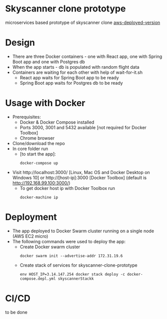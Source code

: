 # Skyscanner clone prototype
microservices based prototype of skyscanner clone
[aws-deployed-version](http://ec2-3-14-147-254.us-east-2.compute.amazonaws.com:3000/)

# Design
* There are three Docker containers - one with React app, one with Spring Boot app and one with Postgres db
* When the app starts - db is populated with random flight data
* Containers are waiting for each other with help of wait-for-it.sh
  * React app waits for Spring Boot app to be ready
  * Spring Boot app waits for Postgres db to be ready

# Usage with Docker
* Prerequisites:
  * Docker & Docker Compose installed
  * Ports 3000, 3001 and 5432 available [not required for Docker Toolbox]
  * Chrome browser
* Clone/download the repo
* In core folder run
  * [to start the app]:
    ```
    docker-compose up 
    ```
* Visit http://localhost:3000/ [Linux, Mac OS and Docker Desktop on Windows 10] or http://[host-ip]:3000 [Docker Toolbox] (default is http://192.168.99.100:3000/)
  * To get docker host ip with Docker Toolbox run
    ```
    docker-machine ip
    ```  
# Deployment
* The app deployed to Docker Swarm cluster running on a single node (AWS EC2 micro)
* The following commands were used to deploy the app:
  * Create Docker swarm cluster
    ```
    docker swarm init --advertise-addr 172.31.19.6
    ```
  * Create stack of services for skyscanner-clone-prototype
    ```
    env HOST_IP=3.14.147.254 docker stack deploy -c docker-compose.depl.yml skyscannerStackk
    ```
# CI/CD
 to be done

